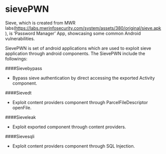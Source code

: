# sievePWN

Sieve, which is created from MWR labs(https://labs.mwrinfosecurity.com/system/assets/380/original/sieve.apk), is ‘Password Manager’ App, showcasing some common Android vulnerabilities.

SievePWN is set of android applications which are used to exploit sieve application through android components. The SievePWN include the followings:

####Sievebypass
* Bypass sieve authentication by direct accessing the exported Activity component.

####Sievedt
* Exploit content providers component through ParcelFileDescriptor openFile.

####Sieveleak
* Exploit exported component through content providers.

####Sievesqli
* Exploit content providers component through SQL Injection.
